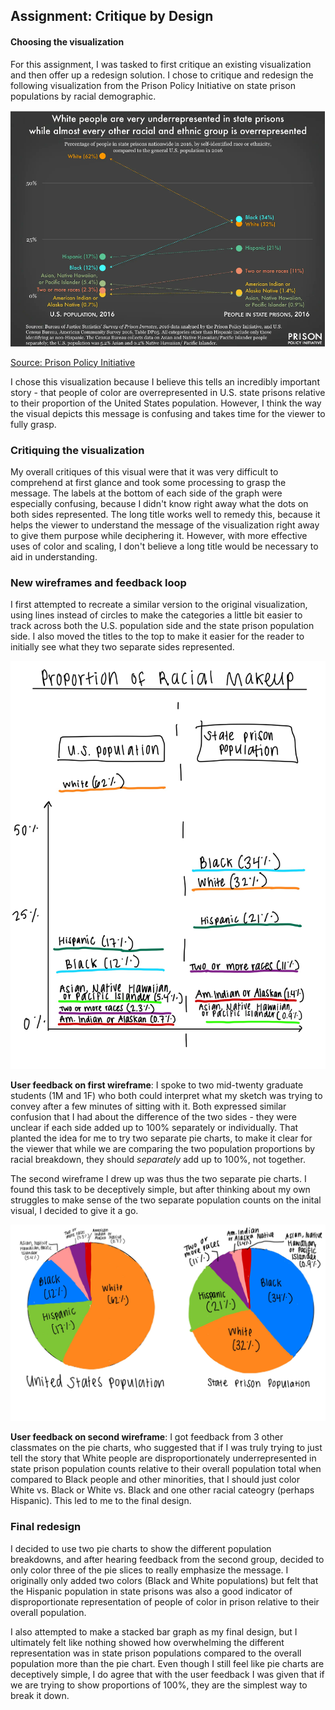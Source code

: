 ## Assignment: Critique by Design

#### Choosing the visualization
For this assignment, I was tasked to first critique an existing visualization and then offer up a redesign solution. I chose to critique and redesign the following visualization from the Prison Policy Initiative on state prison populations by racial demographic. 

![Visualization to be critiqued](Visualization.png)

[Source: Prison Policy Initiative](https://www.prisonpolicy.org/reports/beyondthecount.html)

I chose this visualization because I believe this tells an incredibly important story - that people of color are overrepresented in U.S. state prisons relative to their proportion of the United States population. However, I think the way the visual depicts this message is confusing and takes time for the viewer to fully grasp. 

### Critiquing the visualization
My overall critiques of this visual were that it was very difficult to comprehend at first glance and took some processing to grasp the message. The labels at the bottom of each side of the graph were especially confusing, because I didn't know right away what the dots on both sides represented.  The long title works well to remedy this, because it helps the viewer to understand the message of the visualization right away to give them purpose while deciphering it. However, with more effective uses of color and scaling, I don't believe a long title would be necessary to aid in understanding. 

### New wireframes and feedback loop
I first attempted to recreate a similar version to the original visualization, using lines instead of circles to make the categories a little bit easier to track across both the U.S. population side and the state prison population side. I also moved the titles to the top to make it easier for the reader to initially see what they two separate sides represented. 

![Wireframe1](Wireframe1.jpg)

**User feedback on first wireframe**:
I spoke to two mid-twenty graduate students (1M and 1F) who both could interpret what my sketch was trying to convey after a few minutes of sitting with it. Both expressed similar confusion that I had about the difference of the two sides - they were unclear if each side added up to 100% separately or individually. That planted the idea for me to try two separate pie charts, to make it clear for the viewer that while we are comparing the two population proportions by racial breakdown, they should *separately* add up to 100%, not together.

The second wireframe I drew up was thus the two separate pie charts. I found this task to be deceptively simple, but after thinking about my own struggles to make sense of the two separate population counts on the inital visual, I decided to give it a go. 

![Wireframe2](Wireframe2.jpg)

**User feedback on second wireframe**:
I got feedback from 3 other classmates on the pie charts, who suggested that if I was truly trying to just tell the story that White people are disproportionately underrepresented in state prison population counts relative to their overall population total when compared to Black people and other minorities, that I should just color White vs. Black or White vs. Black and one other racial cateogry (perhaps Hispanic). This led to me to the final design.

### Final redesign
I decided to use two pie charts to show the different population breakdowns, and after hearing feedback from the second group, decided to only color three of the pie slices to really emphasize the message. I originally only added two colors (Black and White populations) but felt that the Hispanic population in state prisons was also a good indicator of disproportionate representation of people of color in prison relative to their overall population. 

I also attempted to make a stacked bar graph as my final design, but I ultimately felt like nothing showed how overwhelming the different representation was in state prison populations compared to the overall population more than the pie chart. Even though I still feel like pie charts are deceptively simple, I do agree that with the user feedback I was given that if we are trying to show proportions of 100%, they are the simplest way to break it down. 

<div class="flourish-embed flourish-chart" data-src="visualisation/11836169"><script src="https://public.flourish.studio/resources/embed.js"></script></div>
